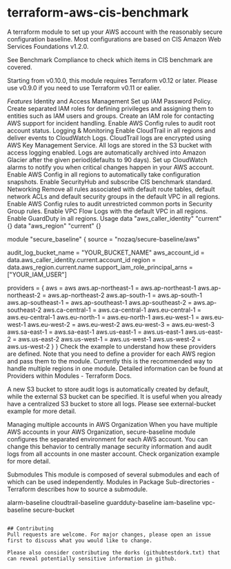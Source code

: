 # terraform-aws-cis-benchmark

A terraform module to set up your AWS account with the reasonably secure configuration baseline. Most configurations are based on CIS Amazon Web Services Foundations v1.2.0.

See Benchmark Compliance to check which items in CIS benchmark are covered.

Starting from v0.10.0, this module requires Terraform v0.12 or later. Please use v0.9.0 if you need to use Terraform v0.11 or ealier.

*Features*
Identity and Access Management
Set up IAM Password Policy.
Create separated IAM roles for defining privileges and assigning them to entities such as IAM users and groups.
Create an IAM role for contacting AWS support for incident handling.
Enable AWS Config rules to audit root account status.
Logging & Monitoring
Enable CloudTrail in all regions and deliver events to CloudWatch Logs.
CloudTrail logs are encrypted using AWS Key Management Service.
All logs are stored in the S3 bucket with access logging enabled.
Logs are automatically archived into Amazon Glacier after the given period(defaults to 90 days).
Set up CloudWatch alarms to notify you when critical changes happen in your AWS account.
Enable AWS Config in all regions to automatically take configuration snapshots.
Enable SecurityHub and subscribe CIS benchmark standard.
Networking
Remove all rules associated with default route tables, default network ACLs and default security groups in the default VPC in all regions.
Enable AWS Config rules to audit unrestricted common ports in Security Group rules.
Enable VPC Flow Logs with the default VPC in all regions.
Enable GuardDuty in all regions.
Usage
data "aws_caller_identity" "current" {}
data "aws_region" "current" {}

module "secure_baseline" {
  source  = "nozaq/secure-baseline/aws"

  audit_log_bucket_name           = "YOUR_BUCKET_NAME"
  aws_account_id                  = data.aws_caller_identity.current.account_id
  region                          = data.aws_region.current.name
  support_iam_role_principal_arns = ["YOUR_IAM_USER"]

  providers = {
    aws                = aws
    aws.ap-northeast-1 = aws.ap-northeast-1
    aws.ap-northeast-2 = aws.ap-northeast-2
    aws.ap-south-1     = aws.ap-south-1
    aws.ap-southeast-1 = aws.ap-southeast-1
    aws.ap-southeast-2 = aws.ap-southeast-2
    aws.ca-central-1   = aws.ca-central-1
    aws.eu-central-1   = aws.eu-central-1
    aws.eu-north-1     = aws.eu-north-1
    aws.eu-west-1      = aws.eu-west-1
    aws.eu-west-2      = aws.eu-west-2
    aws.eu-west-3      = aws.eu-west-3
    aws.sa-east-1      = aws.sa-east-1
    aws.us-east-1      = aws.us-east-1
    aws.us-east-2      = aws.us-east-2
    aws.us-west-1      = aws.us-west-1
    aws.us-west-2      = aws.us-west-2
  }
}
Check the example to understand how these providers are defined. Note that you need to define a provider for each AWS region and pass them to the module. Currently this is the recommended way to handle multiple regions in one module. Detailed information can be found at Providers within Modules - Terraform Docs.

A new S3 bucket to store audit logs is automatically created by default, while the external S3 bucket can be specified. It is useful when you already have a centralized S3 bucket to store all logs. Please see external-bucket example for more detail.

Managing multiple accounts in AWS Organization
When you have multiple AWS accounts in your AWS Organization, secure-baseline module configures the separated environment for each AWS account. You can change this behavior to centrally manage security information and audit logs from all accounts in one master account. Check organization example for more detail.

Submodules
This module is composed of several submodules and each of which can be used independently. Modules in Package Sub-directories - Terraform describes how to source a submodule.

alarm-baseline
cloudtrail-baseline
guardduty-baseline
iam-baseline
vpc-baseline
secure-bucket
```

## Contributing
Pull requests are welcome. For major changes, please open an issue first to discuss what you would like to change.

Please also consider contributing the dorks (githubtestdork.txt) that can reveal potentially sensitive information in github.
